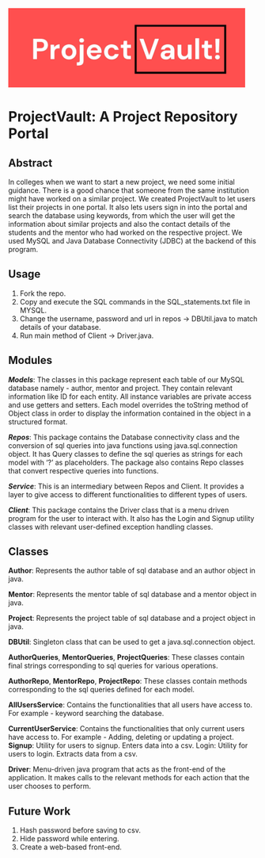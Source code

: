 <img src="https://github.com/dev26git/ProjectVault-Java-Project/blob/main/ProjectVault%20Logo.jpg" width="479" height="160">

# ProjectVault: A Project Repository Portal

## Abstract
In colleges when we want to start a new project, we need some initial guidance. There is a good chance that someone from the same institution might have worked on a similar project. We created ProjectVault to let users list their projects in one portal. It also lets users sign in into the portal and search the database using keywords, from which the user will get the information about similar projects and also the contact details of the students and the mentor who had worked on the respective project. We used MySQL and Java Database Connectivity (JDBC) at the backend of this program.

## Usage
1. Fork the repo.
2. Copy and execute the SQL commands in the SQL_statements.txt file in MYSQL.
3. Change the username, password and url in repos -> DBUtil.java to match details of your database.
4. Run main method of Client -> Driver.java.

## Modules
***Models***: The classes in this package represent each table of our MySQL database namely - author, mentor and project. They contain relevant information like ID for each entity. All instance variables are private access and use getters and setters. Each model overrides the toString method of Object class in order to display the information contained in the object in a structured format.

***Repos***: This package contains the Database connectivity class and the conversion of sql queries into java functions using java.sql.connection object. It has Query classes to define the sql queries as strings for each model with ‘?’ as placeholders. The package also contains Repo classes that convert respective queries into functions.

***Service***: This is an intermediary between Repos and Client. It provides a layer to give access to different functionalities to different types of users.

***Client***: This package contains the Driver class that is a menu driven program for the user to interact with. It also has the Login and Signup utility classes with relevant user-defined exception handling classes.


## Classes
**Author**: Represents the author table of sql database and an author object in java.

**Mentor**: Represents the mentor table of sql database and a mentor object in java.

**Project**: Represents the project table of sql database and a project object in java.

**DBUtil**: Singleton class that can be used to get a java.sql.connection object.

**AuthorQueries**, **MentorQueries**, **ProjectQueries**: These classes contain final strings corresponding to sql queries for various operations.

**AuthorRepo**, **MentorRepo**, **ProjectRepo**: These classes contain methods corresponding to the sql queries defined for each model.

**AllUsersService**: Contains the functionalities that all users have access to. For example - keyword searching the database.

**CurrentUserService**: Contains the functionalities that only current users have access to. For example - Adding, deleting or updating a project.
**Signup**: Utility for users to signup. Enters data into a csv. Login: Utility for users to login. Extracts data from a csv.

**Driver**: Menu-driven java program that acts as the front-end of the application. It makes calls to the relevant methods for each action that the user chooses to perform.


## Future Work
1. Hash password before saving to csv.
2. Hide password while entering.
3. Create a web-based front-end.